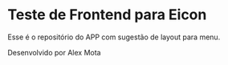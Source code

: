 # Teste de Frontend para Eicon
Esse é o repositório do APP com sugestão de layout para menu.

Desenvolvido por Alex Mota
